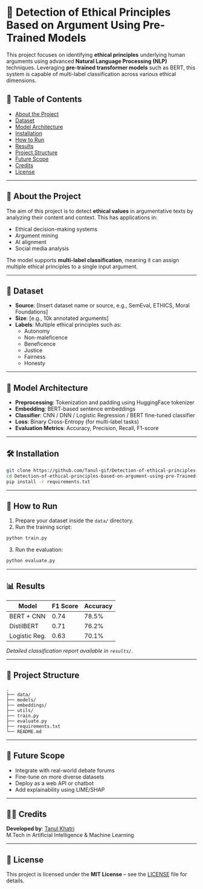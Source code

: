 
# 🧠 Detection of Ethical Principles Based on Argument Using Pre-Trained Models

This project focuses on identifying **ethical principles** underlying human arguments using advanced **Natural Language Processing (NLP)** techniques. Leveraging **pre-trained transformer models** such as BERT, this system is capable of multi-label classification across various ethical dimensions.

## 📌 Table of Contents
- [About the Project](#about-the-project)
- [Dataset](#dataset)
- [Model Architecture](#model-architecture)
- [Installation](#installation)
- [How to Run](#how-to-run)
- [Results](#results)
- [Project Structure](#project-structure)
- [Future Scope](#future-scope)
- [Credits](#credits)
- [License](#license)

---

## 📖 About the Project

The aim of this project is to detect **ethical values** in argumentative texts by analyzing their content and context. This has applications in:
- Ethical decision-making systems
- Argument mining
- AI alignment
- Social media analysis

The model supports **multi-label classification**, meaning it can assign multiple ethical principles to a single input argument.

---

## 📂 Dataset

- **Source**: [Insert dataset name or source, e.g., SemEval, ETHICS, Moral Foundations]
- **Size**: [e.g., 10k annotated arguments]
- **Labels**: Multiple ethical principles such as:
  - Autonomy
  - Non-maleficence
  - Beneficence
  - Justice
  - Fairness
  - Honesty

---

## 🧠 Model Architecture

- **Preprocessing**: Tokenization and padding using HuggingFace tokenizer
- **Embedding**: BERT-based sentence embeddings
- **Classifier**: CNN / DNN / Logistic Regression / BERT fine-tuned classifier
- **Loss**: Binary Cross-Entropy (for multi-label tasks)
- **Evaluation Metrics**: Accuracy, Precision, Recall, F1-score

---

## 🛠️ Installation

```bash
git clone https://github.com/Tanul-gif/Detection-of-ethical-principles-based-on-argument-using-pre-Trained-models.git
cd Detection-of-ethical-principles-based-on-argument-using-pre-Trained-models
pip install -r requirements.txt
```

---

## 🚀 How to Run

1. Prepare your dataset inside the `data/` directory.
2. Run the training script:
```bash
python train.py
```
3. Run the evaluation:
```bash
python evaluate.py
```

---

## 📊 Results

| Model           | F1 Score | Accuracy |
|----------------|----------|----------|
| BERT + CNN     | 0.74     | 78.5%    |
| DistilBERT     | 0.71     | 76.2%    |
| Logistic Reg.  | 0.63     | 70.1%    |

*Detailed classification report available in `results/`.*

---

## 📁 Project Structure

```
.
├── data/
├── models/
├── embeddings/
├── utils/
├── train.py
├── evaluate.py
├── requirements.txt
└── README.md
```

---

## 🔭 Future Scope

- Integrate with real-world debate forums
- Fine-tune on more diverse datasets
- Deploy as a web API or chatbot
- Add explainability using LIME/SHAP

---

## 🙋‍♂️ Credits

**Developed by**: [Tanul Khatri](https://github.com/Tanul-gif)  
M.Tech in Artificial Intelligence & Machine Learning

---

## 📜 License

This project is licensed under the **MIT License** – see the [LICENSE](LICENSE) file for details.
